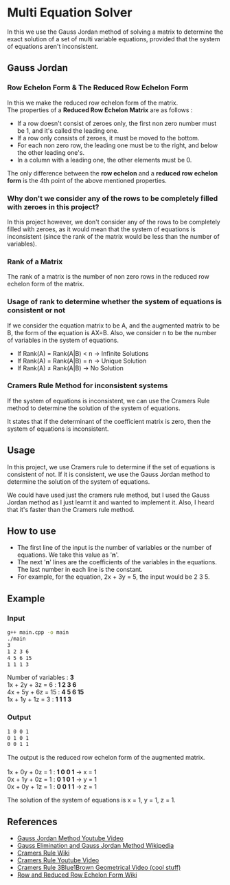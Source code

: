 # Multi Equation Solver

In this we use the Gauss Jordan method of solving a matrix to determine the exact solution of a set of multi variable equations, provided that the system of equations aren't inconsistent.

## Gauss Jordan

### Row Echelon Form & The Reduced Row Echelon Form

In this we make the reduced row echelon form of the matrix.
<br>The properties of a **Reduced Row Echelon Matrix** are as follows :

- If a row doesn't consist of zeroes only, the first non zero number must be 1, and it's called the leading one.
- If a row only consists of zeroes, it must be moved to the bottom.
- For each non zero row, the leading one must be to the right, and below the other leading one's.
- In a column with a leading one, the other elements must be 0.

The only difference between the **row echelon** and a **reduced row echelon form** is the 4th point of the above mentioned properties.

### Why don't we consider any of the rows to be completely filled with zeroes in this project?

In this project however, we don't consider any of the rows to be completely filled with zeroes, as it would mean that the system of equations is inconsistent (since the rank of the matrix would be less than the number of variables).

### Rank of a Matrix

The rank of a matrix is the number of non zero rows in the reduced row echelon form of the matrix.

### Usage of rank to determine whether the system of equations is consistent or not

If we consider the equation matrix to be A, and the augmented matrix to be B, the form of the equation is AX=B. Also, we consider n to be the number of variables in the system of equations.

- If Rank(A) = Rank(A|B) < n -> Infinite Solutions
- If Rank(A) = Rank(A|B) = n -> Unique Solution
- If Rank(A) ≠ Rank(A|B) -> No Solution

### Cramers Rule Method for inconsistent systems

If the system of equations is inconsistent, we can use the Cramers Rule method to determine the solution of the system of equations.

It states that if the determinant of the coefficient matrix is zero, then the system of equations is inconsistent.

## Usage

In this project, we use Cramers rule to determine if the set of equations is consistent of not. If it is consistent, we use the Gauss Jordan method to determine the solution of the system of equations.

We could have used just the cramers rule method, but I used the Gauss Jordan method as I just learnt it and wanted to implement it. Also, I heard that it's faster than the Cramers rule method.

## How to use

- The first line of the input is the number of variables or the number of equations. We take this value as '**n**'.
- The next '**n**' lines are the coefficients of the variables in the equations. The last number in each line is the constant.
- For example, for the equation, 2x + 3y = 5, the input would be 2 3 5.

## Example

### Input

```bash
g++ main.cpp -o main
./main
3
1 2 3 6
4 5 6 15
1 1 1 3
```

Number of variables : **3**
<br>1x + 2y + 3z = 6 : **1 2 3 6**
<br>4x + 5y + 6z = 15 : **4 5 6 15**
<br>1x + 1y + 1z = 3 : **1 1 1 3**

### Output

```bash
1 0 0 1
0 1 0 1
0 0 1 1
```

The output is the reduced row echelon form of the augmented matrix.
<br>
<br>1x + 0y + 0z = 1 : **1 0 0 1** -> x = 1
<br>0x + 1y + 0z = 1 : **0 1 0 1** -> y = 1
<br>0x + 0y + 1z = 1 : **0 0 1 1** -> z = 1

The solution of the system of equations is x = 1, y = 1, z = 1.

## References

- [Gauss Jordan Method Youtube Video](https://www.youtube.com/watch?v=eYSASx8_nyg)
- [Gauss Elimination and Gauss Jordan Method Wikipedia](https://en.wikipedia.org/wiki/Gaussian_elimination#The_reduced_row_echelon_form)
- [Cramers Rule Wiki](https://en.wikipedia.org/wiki/Cramer%27s_rule)
- [Cramers Rule Youtube Video](https://www.youtube.com/watch?v=Ot87qLTODdQ)
- [Cramers Rule 3Blue1Brown Geometrical Video (cool stuff)](https://www.youtube.com/watch?v=jBsC34PxzoM)
- [Row and Reduced Row Echelon Form Wiki](https://en.wikipedia.org/wiki/Row_echelon_form)

